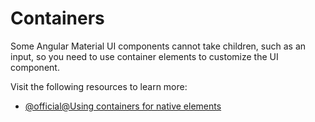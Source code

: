 # Containers

Some Angular Material UI components cannot take children, such as an input, so you need to use container elements to customize the UI component.  

Visit the following resources to learn more:

- [@official@Using containers for native elements](https://angular.dev/best-practices/a11y#using-containers-for-native-elements)